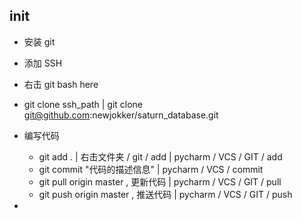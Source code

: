 ## init


* 安装 git

* 添加 SSH


* 右击 git bash here

* git clone ssh_path | git clone git@github.com:newjokker/saturn_database.git

* 编写代码
    * git add .                         | 右击文件夹 / git / add  | pycharm / VCS / GIT / add  
    * git commit "代码的描述信息"       | pycharm / VCS / commit 
    * git pull origin master , 更新代码 | pycharm / VCS /  GIT / pull 
    * git push origin master , 推送代码 | pycharm / VCS /  GIT / push 
    
* 
    
    